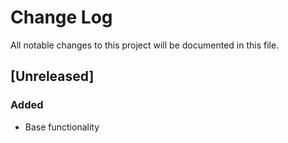 # Change Log
All notable changes to this project will be documented in this file.

## [Unreleased]
### Added
- Base functionality
